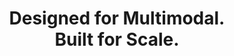 ---
enableSwiper: true
title: Designed for Multimodal. <br> Built for Scale.
description: From agents to models, from search to training, one platform for all your AI data and workloads
meta: # alternative meta 
  title: Designed for Multimodal. <br> Built for Scale. # alternate meta title
  description: "This is a demo for the Hugo Curate theme. Curate is a portfolio theme where you can showcase your projects and work." # alternate meta description
  keywords: # meta keywords
  og_title: # Open Graph title
  og_description: # Open Graph description
  og_image: # Open Graph image
  og_twitter_image: # Twitter image
hero:
  cta:
    - text: Get Started
      icon: true
      href: https://accounts.lancedb.com/sign-up
      version: primary
    - text: Learn More
      icon: true
      href: /contact
      version: secondary
  vector: #static/assets/vectors/hero-bg.svg
  video: assets/video/blob.mp4
logos:
  speed: 3000
  caption: Tomorrow's AI is being built on LanceDB today
  items: # all icons for logos should be in static/assets/logos
    - runway.svg 
    - midjourney.svg
    - worldlabs.svg
    - characterai.svg
    - bytedance.svg
    - harvey.svg
    - ubs.svg
lakehouse:
  title: The AI-Native <br> Multimodal Lakehouse
  description: AI thrives on more than text. It needs multimodal data. Today’s complex workloads demand more than a database. They need a new foundation built for AI at scale.
  image: images/lakehouse.png
  image_mob: images/lakehouse-mob.png
  image_alt: Multimodal Lakehouse
  interact: static/assets/vectors/lakehouse.svg
  interact_mob: static/assets/vectors/lakehouse-mob.svg
infrastructure:
  title: AI Needs Better <br> Data Infrastructure
  description: Data lakes only handle tabular data, search engines just work with vectors, andneither work well with multimodal data. Researchers using today's infrastructure face more complexity, higher cost, and slower progress.
  badges:
    - icon: binary.svg
      text: Chunking
    - icon: database.svg
      text: Vector storage
    - icon: apps.svg
      text: Model training
    - icon: search.svg
      text: Hybrid search
    - icon: folder-dev.svg
      text: Embedding pipelines
    - icon: stack.svg
      text: Multimodal data
    - icon: code.svg
      text: Ad-hoc scripts
solution:
  title: A Unified Solution
  description: LanceDB provides one place for all your AI data and workloads so your team can move fast from idea to petabyte-scale production.
  speed: 7000
  code:
    language: python
    source: static/code-tabs/tabs.py
  items:
    - tab: Storage
      title: The new columnar standard for multimodal data
      description: Fast scans and random access. Large blob storage. Zero-copy fine-grained data-evolution at petabyte scale.
      code: 
    - tab: Search
      title: Advanced retrieval for AI
      description: Blazing fast hybrid search, filter, and rerank over billions of vectors. Compute-storage separation for up to 100x savings.
      code:
    - tab: Feature Engineering
      title: Automated feature engineering
      description: Declarative, distributed and versioned pre-processing for faster feature experimentation and iteration cycles. Native support for LLM-as-UDF.
      code:
    - tab: Analytics
      title: Explore, curate, and analyze with ease
      description: High performance SQL for multimodal data.
      code:
    - tab: Training
      title: Optimized training pipelines
      description: Faster dataloading, global shuffling, and integrated filters for large scale training using pytorch or JAX.
      code: 
  cta: 
    href: https://accounts.lancedb.com/sign-up
    icon: true
    version: primary
    text: Create Your First Project
how_it_works:
  title: How LanceDB Works
  description: From prototype to production.
  items:
    - title: For Developers
      list:
        - heading: Connect to LanceDB
          text: Get started fast with a simple install and intuitive interface.
          icon: union.svg
        - heading: Ingest Data
          text: Grow your project to petabyte scale without worrying about infrastructure.
          icon: data.svg
        - heading: Build and Index
          text: Streamline your workflow and focus on high-value experimentation.
          icon: index.svg
      cta:
        text: Try LanceDB Cloud
        href: https://accounts.lancedb.com/sign-up
        version: primary
        icon: true
    - title: For Enterprises
      list:
        - heading: Choose Deployment Model
          text: Unlock the value in your sales calls, decks, contracts, and more.
          icon: question.svg
        - heading: Data Lake Compatible
          text: Keep you data private and secure. Works with your existing data lake.
          icon: integrate.svg
        - heading: Build and Scale
          text: Unlock massive scalability and unmatched price-performance.
          icon: scale.svg
      cta:
        text: Contact Sales
        href: /contact
        version: primary
        icon: true
scale:
  title: Built for Enterprise Scale
  speed: 2000
  cards:
    - number: 20000
      prefix: "+"
      text: Highest search QPS on a single table
      lottie: /assets/lottie/first.json
    - number: 100
      prefix: "%"
      text: Massive scalability at a fraction of the cost
      lottie: /assets/lottie/second.json
    - number: 20
      prefix: PB
      text: Largest table under management
      lottie: /assets/lottie/third.json
compliance: 
  bg: grey
  title: Enterprise-Grade Compliance
  description: Safety and security guaranteed for your data.
  cards:
    - text: 
        mobile: SOC2 
        desktop: SOC2 Type II
      icon: aicpa.svg
    - text:
        mobile: GDPR 
        desktop: GDPR compliant
      icon: gdpr.svg
    - text: 
        mobile: HIPAA 
        desktop: HIPAA compliant
      icon: hipaa.svg
testimonials:
  title: Trusted By The Best
  items:
    - icon: static/assets/logos/worldlabs.svg
      text: "Lance has been a significant enabler for our multimodal data workflows. Its performance and feature set offer a dramatic step up from legacy formats like WebDataset and Parquet. Using Lance has freed up considerable time and energy for our team, allowing us to iterate faster and focus more on research."
      rating: 5
      author:
        name: Keunhong Park
        position: Member of Technical Staff
    - icon: static/assets/logos/harvey.svg
      text: "Law firms, professional service providers, and enterprises rely on Harvey to process a large number of complex documents in a scalable and secure manner. LanceDB’s search/retrieval infrastructure has been instrumental in helping us meet those demands."
      rating: 5
      author: 
        name: Gabriel Pereyra
        position: Co-Founder
    - icon: static/assets/logos/runway.svg
      text: "Lance transformed our model training pipeline at Runway. The ability to append columns without rewriting entire datasets, combined with fast random access and multimodal support, lets us iterate on AI models faster than ever. For a company building cutting-edge generative AI, that speed of iteration is everything."
      rating: 5
      author:
        name: Kamil Sindil
        position: Head of Engineering
blog:
  title: Official LanceDB Blog
  highlighted: true # use highlighted for this section
  posts: # if highlighted false use this posts, filterd by title
    - A Practical Guide to Training Custom Rerankers
    - November Feature Roundup
    - Test Post for code snippet
  cta: 
    text: Read the Blog
    icon: true
    version: primary
    href: /blog
cta:
  type: buttons
  title: Start Your Multimodal <br> Transformation Today
  description: Designed for Multimodal Data. Built for Production Scale.
  cta:
    - text: Get started
      icon: true
      version: primary
      href: https://accounts.lancedb.com/sign-up
    - text: Discover more
      icon: true
      version: secondary
      href: /contact
  vectors:
    left: assets/vectors/cta-left.svg
    right: assets/vectors/cta-right.svg

---
